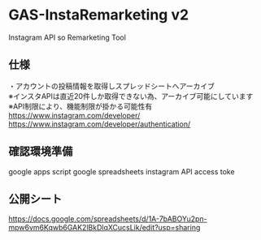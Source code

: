 # GAS-InstaRemarketing v2
Instagram API so Remarketing Tool

## 仕様
・アカウントの投稿情報を取得しスプレッドシートへアーカイブ<br>
※インスタAPIは直近20件しか取得できない為、アーカイブ可能にしています<br>
※API制限により、機能制限が掛かる可能性有<br>
https://www.instagram.com/developer/
https://www.instagram.com/developer/authentication/

## 確認環境準備
google apps script
google spreadsheets
instagram API access toke

## 公開シート
https://docs.google.com/spreadsheets/d/1A-7bABOYu2pn-mpw6vm6Kqwb6GAK2lBkDlqXCucsLik/edit?usp=sharing
